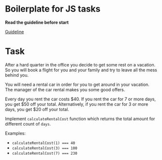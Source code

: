# Boilerplate for JS tasks

**Read the guideline before start**

[Guideline](https://github.com/mate-academy/js_task-guideline/blob/master/README.md)

# Task

After a hard quarter in the office you decide to get some rest
on a vacation. So you will book a flight for you and your family
and try to leave all the mess behind you.

You will need a rental car in order for you to get around in your
vacation. The manager of the car rental makes you some good offers.

Every day you rent the car costs $40. If you rent the car for 7 or
more days, you get $50 off your total. Alternatively, if you rent
the car for 3 or more days, you get $20 off your total.

Implement `calculateRentalCost` function which returns the total
amount for different count of `days`.

Examples: 
- `calculateRentalCost(1) === 40`
- `calculateRentalCost(3) === 100`
- `calculateRentalCost(7) === 230`
